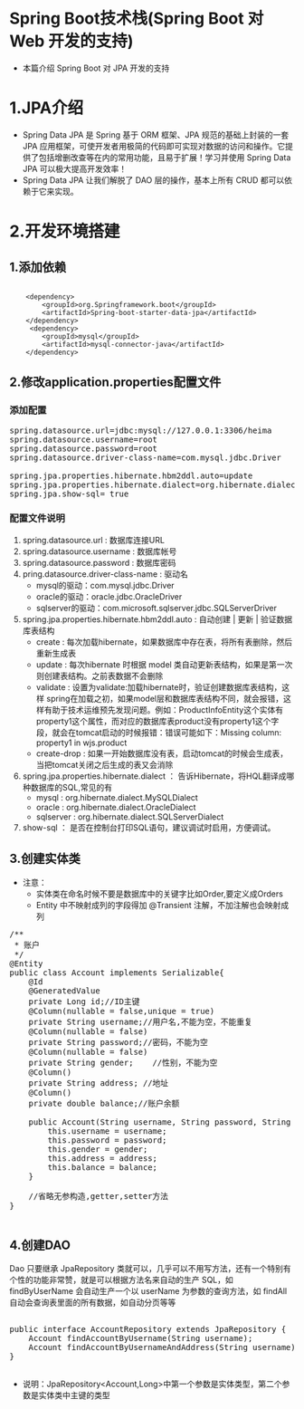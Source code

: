 # Spring Boot技术栈(Spring Boot 对 Web 开发的支持)

 - 本篇介绍 Spring Boot 对 JPA 开发的支持

# 1.JPA介绍

 - Spring Data JPA 是 Spring 基于 ORM 框架、JPA 规范的基础上封装的一套 JPA 应用框架，可使开发者用极简的代码即可实现对数据的访问和操作。它提供了包括增删改查等在内的常用功能，且易于扩展！学习并使用 Spring Data JPA 可以极大提高开发效率！
 - Spring Data JPA 让我们解脱了 DAO 层的操作，基本上所有 CRUD 都可以依赖于它来实现。

# 2.开发环境搭建

## 1.添加依赖
```

	<dependency>
		<groupId>org.Springframework.boot</groupId>
	    <artifactId>Spring-boot-starter-data-jpa</artifactId>
	</dependency>
	 <dependency>
	    <groupId>mysql</groupId>
	    <artifactId>mysql-connector-java</artifactId>
	</dependency>

```    
## 2.修改application.properties配置文件

### 添加配置
<pre>
spring.datasource.url=jdbc:mysql://127.0.0.1:3306/heima
spring.datasource.username=root
spring.datasource.password=root
spring.datasource.driver-class-name=com.mysql.jdbc.Driver

spring.jpa.properties.hibernate.hbm2ddl.auto=update
spring.jpa.properties.hibernate.dialect=org.hibernate.dialect.MySQL5InnoDBDialect
spring.jpa.show-sql= true
</pre>

### 配置文件说明

1. spring.datasource.url : 数据库连接URL
2. spring.datasource.username : 数据库帐号
3. spring.datasource.password : 数据库密码
4. pring.datasource.driver-class-name : 驱动名
	- mysql的驱动：com.mysql.jdbc.Driver
	- oracle的驱动：oracle.jdbc.OracleDriver
	- sqlserver的驱动：com.microsoft.sqlserver.jdbc.SQLServerDriver
5. spring.jpa.properties.hibernate.hbm2ddl.auto : 自动创建 | 更新 | 验证数据库表结构
	- create : 每次加载hibernate，如果数据库中存在表，将所有表删除，然后重新生成表
	- update : 每次hibernate 时根据 model 类自动更新表结构，如果是第一次则创建表结构。之前表数据不会删除
	- validate : 设置为validate:加载hibernate时，验证创建数据库表结构，这样 spring在加载之初，如果model层和数据库表结构不同，就会报错，这样有助于技术运维预先发现问题。例如：ProductInfoEntity这个实体有property1这个属性，而对应的数据库表product没有property1这个字段，就会在tomcat启动的时候报错：错误可能如下：Missing column: property1 in wjs.product
	- create-drop : 如果一开始数据库没有表，启动tomcat的时候会生成表，当把tomcat关闭之后生成的表又会消除
6. spring.jpa.properties.hibernate.dialect ： 告诉Hibernate，将HQL翻译成哪种数据库的SQL,常见的有
	- mysql : org.hibernate.dialect.MySQLDialect
	- oracle : org.hibernate.dialect.OracleDialect
	- sqlserver : org.hibernate.dialect.SQLServerDialect
7. show-sql ： 是否在控制台打印SQL语句，建议调试时启用，方便调试。
 
## 3.创建实体类

 - 注意：
	 - 实体类在命名时候不要是数据库中的关键字比如Order,要定义成Orders
	 - Entity 中不映射成列的字段得加 @Transient 注解，不加注解也会映射成列
	 
<pre>
/**
 * 账户
 */
@Entity
public class Account implements Serializable{
    @Id
    @GeneratedValue
    private Long id;//ID主键
    @Column(nullable = false,unique = true)
    private String username;//用户名,不能为空，不能重复
    @Column(nullable = false)
    private String password;//密码，不能为空
    @Column(nullable = false)
    private String gender;    //性别，不能为空
    @Column()
    private String address; //地址
    @Column()
    private double balance;//账户余额

    public Account(String username, String password, String gender, String address, double balance) {
        this.username = username;
        this.password = password;
        this.gender = gender;
        this.address = address;
        this.balance = balance;
    }

    //省略无参构造,getter,setter方法
}

</pre>

## 4.创建DAO

 Dao 只要继承 JpaRepository 类就可以，几乎可以不用写方法，还有一个特别有个性的功能非常赞，就是可以根据方法名来自动的生产 SQL，如 findByUserName 会自动生产一个以 userName 为参数的查询方法，如 findAll 自动会查询表里面的所有数据，如自动分页等等

<pre>

public interface AccountRepository extends JpaRepository<Account,Long> {
    Account findAccountByUsername(String username);
    Account findAccountByUsernameAndAddress(String username);
}

</pre>

 - 说明：JpaRepository<Account,Long>中第一个参数是实体类型，第二个参数是实体类中主键的类型
